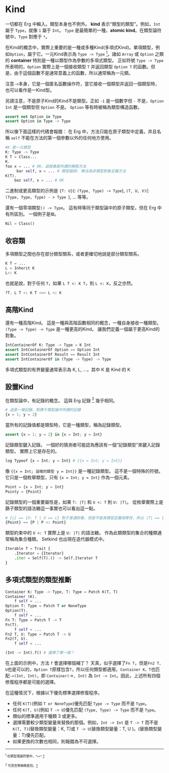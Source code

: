 # Kind

一切都在 Erg 中輸入。類型本身也不例外。 __kind__ 表示“類型的類型”。例如，`Int` 屬于 `Type`，就像 `1` 屬于 `Int`。 `Type` 是最簡單的一種，__atomic kind__。在類型論符號中，`Type` 對應于 `*`。

在Kind的概念中，實際上重要的是一種或多種Kind(多項式Kind)。單項類型，例如`Option`，屬于它。一元Kind表示為 `Type -> Type` [<sup id="f1">1</sup>](#1)。諸如 `Array` 或 `Option` 之類的 __container__ 特別是一種以類型作為參數的多項式類型。
正如符號 `Type -> Type` 所表明的，`Option` 實際上是一個接收類型 `T` 并返回類型 `Option T` 的函數。但是，由于這個函數不是通常意義上的函數，所以通常稱為一元類。

注意`->`本身，它是一個匿名函數操作符，當它接收一個類型并返回一個類型時，也可以看作是一Kind型。

另請注意，不是原子Kind的Kind不是類型。正如 `-1` 是一個數字但 `-` 不是，`Option Int` 是一個類型但 `Option` 不是。 `Option` 等有時被稱為類型構造函數。

```python
assert not Option in Type
assert Option in Type -> Type
```

所以像下面這樣的代碼會報錯：
在 Erg 中，方法只能在原子類型中定義，并且名稱 `self` 不能在方法的第一個參數以外的任何地方使用。

```python
#K 是一元類型
K: Type -> Type
K T = Class...
K.
foo x = ... # OK，這就像是所謂的靜態方法
     bar self, x = ... # 類型錯誤: 無法為非類型對象定義方法
K(T).
    baz self, x = ... # OK
```

二進制或更高類型的示例是 `{T: U}`(: `(Type, Type) -> Type`), `(T, U, V)`(: `(Type, Type, Type) - > Type `), ... 等等。

還有一個零項類型`() -> Type`。 這有時等同于類型論中的原子類型，但在 Erg 中有所區別。 一個例子是`類`。

```python
Nil = Class()
```

## 收容類

多項類型之間也存在部分類型關系，或者更確切地說是部分類型關系。

```python
K T = ...
L = Inherit K
L<: K
```

也就是說，對于任何 `T`，如果 `L T <: K T`，則 `L <: K`，反之亦然。

```python
?T. L T <: K T <=> L <: K
```

## 高階Kind

還有一種高階Kind。 這是一種與高階函數相同的概念，一種自身接收一種類型。 `(Type -> Type) -> Type` 是一種更高的Kind。 讓我們定義一個屬于更高Kind的對象。

```python
IntContainerOf K: Type -> Type = K Int
assert IntContainerOf Option == Option Int
assert IntContainerOf Result == Result Int
assert IntContainerOf in (Type -> Type) -> Type
```

多項式類型的有界變量通常表示為 K, L, ...，其中 K 是 Kind 的 K

## 設置Kind

在類型論中，有記錄的概念。 這與 Erg 記錄 [<sup id="f2">2</sup>](#2) 幾乎相同。

```python
# 這是一條記錄，對應于類型論中所謂的記錄
{x = 1; y = 2}
```

當所有的記錄值都是類型時，它是一種類型，稱為記錄類型。

```python
assert {x = 1; y = 2} in {x = Int; y = Int}
```

記錄類型鍵入記錄。 一個好的猜測者可能認為應該有一個“記錄類型”來鍵入記錄類型。 實際上它是存在的。

```python
log Typeof {x = Int; y = Int} # {{x = Int; y = Int}}
```

像 `{{x = Int; 這樣的類型 y = Int}}` 是一種記錄類型。 這不是一個特殊的符號。 它只是一個枚舉類型，只有 `{x = Int; y = Int}` 作為一個元素。

```python
Point = {x = Int; y = Int}
Pointy = {Point}
```

記錄類型的一個重要屬性是，如果 `T: |T|` 和 `U <: T` 則 `U: |T|`。
從枚舉實際上是篩子類型的語法糖這一事實也可以看出這一點。

```python
# {c} == {X: T | X == c} 對于普通對象，但是不能為類型定義相等性，所以 |T| == {X | X <: T}
{Point} == {P | P <: Point}
```

類型約束中的 `U <: T` 實際上是 `U: |T|` 的語法糖。
作為此類類型的集合的種類通常稱為集合種類。 Setkind 也出現在迭代器模式中。

```python
Iterable T = Trait {
    .Iterator = {Iterator}
    .iter = Self(T).() -> Self.Iterator T
}
```

## 多項式類型的類型推斷

```python
Container K: Type -> Type, T: Type = Patch K(T, T)
Container (K).
    f self = ...
Option T: Type = Patch T or NoneType
Option(T).
    f self = ...
Fn T: Type = Patch T -> T
Fn(T).
    f self = ...
Fn2 T, U: Type = Patch T -> U
Fn2(T, U).
    f self = ...

(Int -> Int).f() # 選擇了哪一個？
```
在上面的示例中，方法 `f` 會選擇哪個補丁？
天真，似乎選擇了`Fn T`，但是`Fn2 T，U`也是可以的，`Option T`原樣包含`T`，所以任何類型都適用，`Container K，T`也匹配`->(Int, Int)`，即 `Container(`->`, Int)` 為 `Int -> Int`。因此，上述所有四個修復程序都是可能的選擇。

在這種情況下，根據以下優先標準選擇修復程序。

* 任何 `K(T)`(例如 `T or NoneType`)優先匹配 `Type -> Type` 而不是 `Type`。
* 任何 `K(T, U)`(例如 `T -> U`)優先匹配 `(Type, Type) -> Type` 而不是 `Type`。
* 類似的標準適用于種類 3 或更多。
* 選擇需要較少類型變量來替換的那個。例如，`Int -> Int` 是 `T -> T` 而不是 `K(T, T)`(替換類型變量：K, T)或 `T -> U`(替換類型變量：T, U )。(替換類型變量：T)優先匹配。
* 如果更換的次數也相同，則報錯為不可選擇。

---

<span id="1" style="font-size:x-small"><sup>1</sup> 在類型理論符號中，`*=>*` [?](#f1)</span>

<span id="2" style="font-size:x-small"><sup>2</sup> 可見性等細微差別。[?](#f2)</span>
